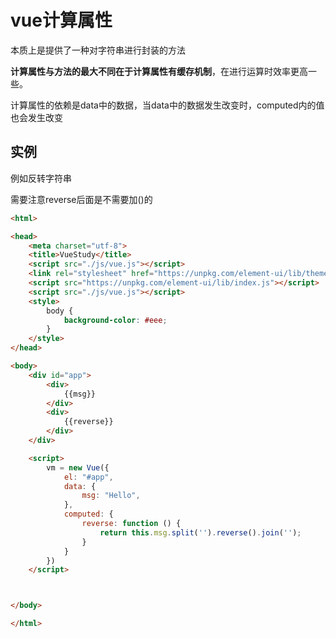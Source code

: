 # vue计算属性

本质上是提供了一种对字符串进行封装的方法

**计算属性与方法的最大不同在于计算属性有缓存机制**，在进行运算时效率更高一些。

计算属性的依赖是data中的数据，当data中的数据发生改变时，computed内的值也会发生改变




## 实例

例如反转字符串

需要注意reverse后面是不需要加()的

```html
<html>

<head>
    <meta charset="utf-8">
    <title>VueStudy</title>
    <script src="./js/vue.js"></script>
    <link rel="stylesheet" href="https://unpkg.com/element-ui/lib/theme-chalk/index.css">
    <script src="https://unpkg.com/element-ui/lib/index.js"></script>
    <script src="./js/vue.js"></script>
    <style>
        body {
            background-color: #eee;
        }
    </style>
</head>

<body>
    <div id="app">
        <div>
            {{msg}}
        </div>
        <div>
            {{reverse}}
        </div>
    </div>

    <script>
        vm = new Vue({
            el: "#app",
            data: {
                msg: "Hello",
            },
            computed: {
                reverse: function () {
                    return this.msg.split('').reverse().join('');
                }
            }
        })
    </script>



</body>

</html>
```





